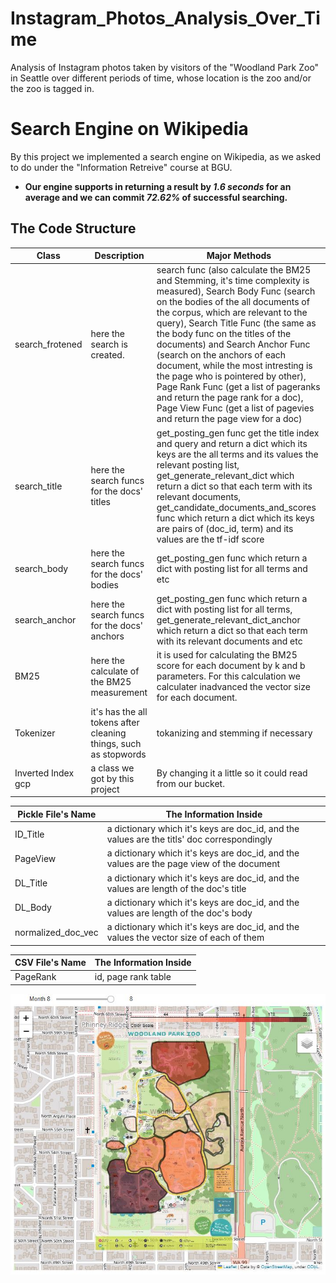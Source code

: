 # Instagram_Photos_Analysis_Over_Time
Analysis of Instagram photos taken by visitors of the "Woodland Park Zoo" in Seattle over different periods of time, whose location is the zoo and/or the zoo is tagged in.


# Search Engine on Wikipedia
By this project we implemented a search engine on Wikipedia, as we asked to do under the "Information Retreive" course at BGU.
* **Our engine supports in returning a result by _1.6 seconds_ for an average and we can commit _72.62%_ of successful searching.**

## The Code Structure

| Class | Description | Major Methods |
| --- | --- | --- |
| search_frotened | here the search is created. | search func (also calculate the BM25 and Stemming, it's time complexity is measured), Search Body Func (search on the bodies of the all documents of the corpus, which are relevant to the query), Search Title Func (the same as the body func on the titles of the documents) and Search Anchor Func (search on the anchors of each document, while the most intresting is the page who is pointered by other), Page Rank Func (get a list of pageranks and return the page rank for a doc), Page View Func (get a list of pagevies and return the page view for a doc) |
| search_title | here the search funcs for the docs' titles | get_posting_gen func get the title index and query and return a dict which its keys are the all terms and its values the relevant posting list, get_generate_relevant_dict which return a dict so that each term with its relevant documents, get_candidate_documents_and_scores func which return a dict which its keys are pairs of (doc_id, term) and its values are the tf-idf score |
| search_body | here the search funcs for the docs' bodies | get_posting_gen func which return a dict with posting list for all terms and etc |
| search_anchor | here the search funcs for the docs' anchors | get_posting_gen func which return a dict with posting list for all terms, get_generate_relevant_dict_anchor which return a dict so that each term with its relevant documents and etc |
| BM25 | here the calculate of the BM25 measurement | it is used for calculating the BM25 score for each document by k and b parameters. For this calculation we calculater inadvanced the vector size for each document.|
| Tokenizer | it's has the all tokens after cleaning things, such as stopwords | tokanizing and stemming if necessary |
| Inverted Index gcp | a class we got by this project | By changing it a little so it could read from our bucket. |


| Pickle File's Name | The Information Inside |
| --- | --- |
| ID_Title | a dictionary which it's keys are doc_id, and the values are the titls' doc correspondingly |
| PageView | a dictionary which it's keys are doc_id, and the values are the page view of the document |
| DL_Title | a dictionary which it's keys are doc_id, and the values are length of the doc's title |
| DL_Body | a dictionary which it's keys are doc_id, and the values are length of the doc's body |
| normalized_doc_vec | a dictionary which it's keys are doc_id, and the values the vector size of each of them |


| CSV File's Name | The Information Inside |
| --- | --- |
| PageRank | id, page rank table |


![This is an image](https://github.com/NoaMagrisso/Instagram_Photos_Analysis_Over_Time/blob/main/visualizations/summer_season.JPG)
